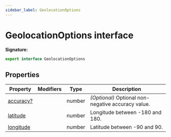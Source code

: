 ```yaml
---
sidebar_label: GeolocationOptions
---
```

# GeolocationOptions interface


**Signature:**

```typescript
export interface GeolocationOptions 
```

## Properties

|  Property | Modifiers | Type | Description |
|  --- | --- | --- | --- |
|  [accuracy?](./puppeteer.geolocationoptions.accuracy.md) |  | number | <i>(Optional)</i> Optional non-negative accuracy value. |
|  [latitude](./puppeteer.geolocationoptions.latitude.md) |  | number | Longitude between -180 and 180. |
|  [longitude](./puppeteer.geolocationoptions.longitude.md) |  | number | Latitude between -90 and 90. |

